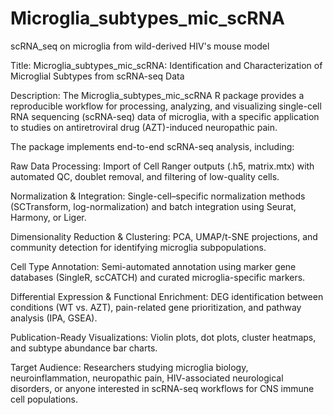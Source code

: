 # Microglia_subtypes_mic_scRNA 
scRNA_seq on microglia from wild-derived HIV's mouse model

Title:
Microglia_subtypes_mic_scRNA: Identification and Characterization of Microglial Subtypes from scRNA-seq Data

Description:
The Microglia_subtypes_mic_scRNA R package provides a reproducible workflow for processing, analyzing, and visualizing single-cell RNA sequencing (scRNA-seq) data of microglia, with a specific application to studies on antiretroviral drug (AZT)-induced neuropathic pain.

The package implements end-to-end scRNA-seq analysis, including:

Raw Data Processing: Import of Cell Ranger outputs (.h5, matrix.mtx) with automated QC, doublet removal, and filtering of low-quality cells.

Normalization & Integration: Single-cell–specific normalization methods (SCTransform, log-normalization) and batch integration using Seurat, Harmony, or Liger.

Dimensionality Reduction & Clustering: PCA, UMAP/t-SNE projections, and community detection for identifying microglia subpopulations.

Cell Type Annotation: Semi-automated annotation using marker gene databases (SingleR, scCATCH) and curated microglia-specific markers.

Differential Expression & Functional Enrichment: DEG identification between conditions (WT vs. AZT), pain-related gene prioritization, and pathway analysis (IPA, GSEA).

Publication-Ready Visualizations: Violin plots, dot plots, cluster heatmaps, and subtype abundance bar charts.

Target Audience:
Researchers studying microglia biology, neuroinflammation, neuropathic pain, HIV-associated neurological disorders, or anyone interested in scRNA-seq workflows for CNS immune cell populations.


